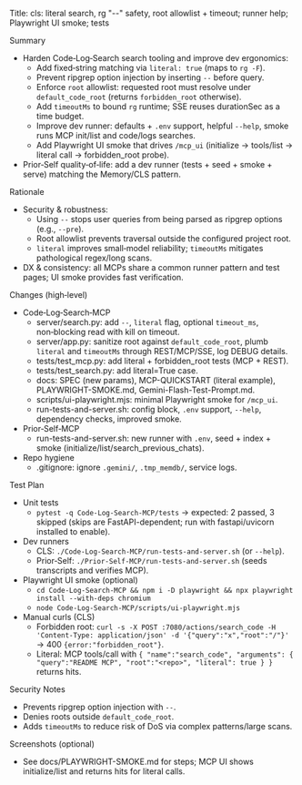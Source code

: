 Title: cls: literal search, rg "--" safety, root allowlist + timeout; runner help; Playwright UI smoke; tests

Summary
- Harden Code‑Log‑Search search tooling and improve dev ergonomics:
  - Add fixed‑string matching via `literal: true` (maps to `rg -F`).
  - Prevent ripgrep option injection by inserting `--` before query.
  - Enforce `root` allowlist: requested root must resolve under `default_code_root` (returns `forbidden_root` otherwise).
  - Add `timeoutMs` to bound `rg` runtime; SSE reuses durationSec as a time budget.
  - Improve dev runner: defaults + `.env` support, helpful `--help`, smoke runs MCP init/list and code/logs searches.
  - Add Playwright UI smoke that drives `/mcp_ui` (initialize → tools/list → literal call → forbidden_root probe).
- Prior‑Self quality‑of‑life: add a dev runner (tests + seed + smoke + serve) matching the Memory/CLS pattern.

Rationale
- Security & robustness:
  - Using `--` stops user queries from being parsed as ripgrep options (e.g., `--pre`).
  - Root allowlist prevents traversal outside the configured project root.
  - `literal` improves small‑model reliability; `timeoutMs` mitigates pathological regex/long scans.
- DX & consistency: all MCPs share a common runner pattern and test pages; UI smoke provides fast verification.

Changes (high‑level)
- Code‑Log‑Search‑MCP
  - server/search.py: add `--`, `literal` flag, optional `timeout_ms`, non‑blocking read with kill on timeout.
  - server/app.py: sanitize root against `default_code_root`, plumb `literal` and `timeoutMs` through REST/MCP/SSE, log DEBUG details.
  - tests/test_mcp.py: add literal + forbidden_root tests (MCP + REST).
  - tests/test_search.py: add literal=True case.
  - docs: SPEC (new params), MCP-QUICKSTART (literal example), PLAYWRIGHT-SMOKE.md, Gemini-Flash-Test-Prompt.md.
  - scripts/ui-playwright.mjs: minimal Playwright smoke for `/mcp_ui`.
  - run-tests-and-server.sh: config block, `.env` support, `--help`, dependency checks, improved smoke.
- Prior‑Self‑MCP
  - run-tests-and-server.sh: new runner with `.env`, seed + index + smoke (initialize/list/search_previous_chats).
- Repo hygiene
  - .gitignore: ignore `.gemini/`, `.tmp_memdb/`, service logs.

Test Plan
- Unit tests
  - `pytest -q Code-Log-Search-MCP/tests` → expected: 2 passed, 3 skipped (skips are FastAPI-dependent; run with fastapi/uvicorn installed to enable).
- Dev runners
  - CLS: `./Code-Log-Search-MCP/run-tests-and-server.sh` (or `--help`).
  - Prior‑Self: `./Prior-Self-MCP/run-tests-and-server.sh` (seeds transcripts and verifies MCP).
- Playwright UI smoke (optional)
  - `cd Code-Log-Search-MCP && npm i -D playwright && npx playwright install --with-deps chromium`
  - `node Code-Log-Search-MCP/scripts/ui-playwright.mjs`
- Manual curls (CLS)
  - Forbidden root: `curl -s -X POST :7080/actions/search_code -H 'Content-Type: application/json' -d '{"query":"x","root":"/"}'` → 400 `{error:"forbidden_root"}`.
  - Literal: MCP tools/call with `{ "name":"search_code", "arguments": { "query":"README MCP", "root":"<repo>", "literal": true } }` returns hits.

Security Notes
- Prevents ripgrep option injection with `--`.
- Denies roots outside `default_code_root`.
- Adds `timeoutMs` to reduce risk of DoS via complex patterns/large scans.

Screenshots (optional)
- See docs/PLAYWRIGHT-SMOKE.md for steps; MCP UI shows initialize/list and returns hits for literal calls.

